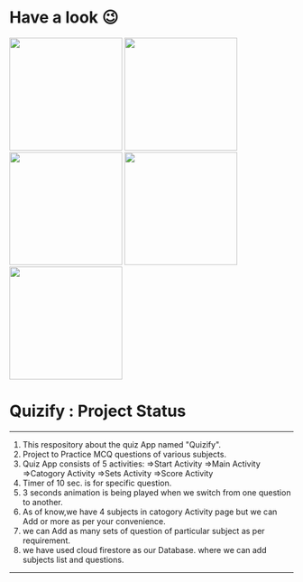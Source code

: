 # Have a look :wink:
<p float="left">
  <img src="https://user-images.githubusercontent.com/69449533/135419483-4791f3f1-4c18-4611-b96e-a104921a8aec.jpeg" width="200" />
  <img src="https://user-images.githubusercontent.com/69449533/135419547-39041200-59e1-4965-a3f7-4f88165c1908.jpeg" width="200" />
  <img src="https://user-images.githubusercontent.com/69449533/135419540-475c8415-ce06-4402-8195-6abc6e0393f7.jpeg" width="200" /> 
  <img src="https://user-images.githubusercontent.com/69449533/135419554-22a55056-15b9-4a36-be5b-255dd1920751.jpeg" width="200" />
  <img src="https://user-images.githubusercontent.com/69449533/135419550-8450677f-941d-48ea-87ed-431de4a1f1a5.jpeg" width="200" />
</p>

# Quizify : Project Status
-----------------------------------------------------------------------------------------------------------------------------------------------------------------------------
1. This respository about the quiz App named "Quizify".
2. Project to Practice MCQ questions of various subjects.
3. Quiz App consists of 5 activities:
        =>Start Activity
        =>Main Activity
        =>Catogory Activity
        =>Sets Activity
        =>Score Activity
 4. Timer of 10 sec. is for specific question.
 5. 3 seconds animation is being played when we switch from one question to another.
 6. As of know,we have 4 subjects in catogory Activity page but we can Add or more as per your convenience.
 7. we can Add as many sets of question of particular subject as per requirement.
 8. we have used cloud firestore  as our Database. where we can add subjects list and questions.

-----------------------------------------------------------------------------------------------------------------------------------------------------------------------------

